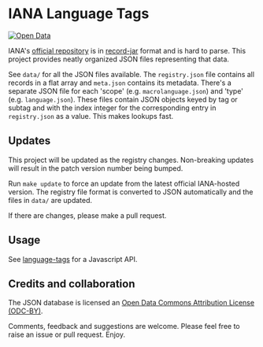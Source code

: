 # IANA Language Tags #

[![Open Data](https://assets.okfn.org/images/ok_buttons/od_80x15_blue.png)](http://opendefinition.org/)

IANA's [official repository](http://www.iana.org/assignments/language-subtag-registry/language-subtag-registry) is in [record-jar](http://www.inter-locale.com/ID/draft-phillips-record-jar-01.html) format and is hard to parse. This project provides neatly organized JSON files representing that data.

See `data/` for all the JSON files available. The `registry.json` file contains all records in a flat array and `meta.json` contains its metadata. There's a separate JSON file for each 'scope' (e.g. `macrolanguage.json`) and 'type' (e.g. `language.json`). These files contain JSON objects keyed by tag or subtag and with the index integer for the corresponding entry in `registry.json` as a value. This makes lookups fast.

## Updates ##

This project will be updated as the registry changes. Non-breaking updates will result in the patch version number being bumped.

Run `make update` to force an update from the latest official IANA-hosted version. The registry file format is converted to JSON automatically and the files in `data/` are updated.

If there are changes, please make a pull request.

## Usage ##

See [language-tags](https://github.com/mattcg/language-tags) for a Javascript API.

## Credits and collaboration ##

The JSON database is licensed an [Open Data Commons Attribution License (ODC-BY)](http://opendatacommons.org/licenses/by/1.0/).

Comments, feedback and suggestions are welcome. Please feel free to raise an issue or pull request. Enjoy.
